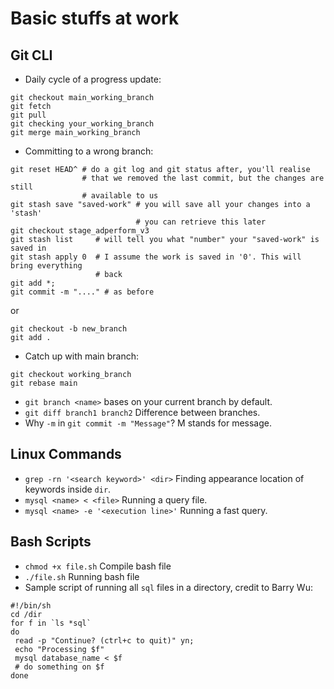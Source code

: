 # Basic stuffs at work

## Git CLI
* Daily cycle of a progress update:
```
git checkout main_working_branch
git fetch
git pull
git checking your_working_branch
git merge main_working_branch
```

* Committing to a wrong branch:
```
git reset HEAD^ # do a git log and git status after, you'll realise
                # that we removed the last commit, but the changes are still
                # available to us
git stash save "saved-work" # you will save all your changes into a 'stash'
                            # you can retrieve this later
git checkout stage_adperform_v3
git stash list     # will tell you what "number" your "saved-work" is saved in
git stash apply 0  # I assume the work is saved in '0'. This will bring everything
                   # back
git add *;
git commit -m "...." # as before
```
or
```
git checkout -b new_branch
git add .
```
* Catch up with main branch:
```
git checkout working_branch
git rebase main
```
* `git branch <name>` bases on your current branch by default.
* `git diff branch1 branch2` Difference between branches.
* Why `-m` in `git commit -m "Message"`? M stands for message.

## Linux Commands

* `grep -rn '<search keyword>' <dir>` Finding appearance location of keywords inside `dir`.
* `mysql <name> < <file>` Running a query file.
* `mysql <name> -e '<execution line>'` Running a fast query.

## Bash Scripts
* `chmod +x file.sh` Compile bash file
* `./file.sh` Running bash file
* Sample script of running all `sql` files in a directory, credit to Barry Wu:
```
#!/bin/sh
cd /dir
for f in `ls *sql`
do
 read -p "Continue? (ctrl+c to quit)" yn;
 echo "Processing $f"
 mysql database_name < $f
 # do something on $f
done
```
